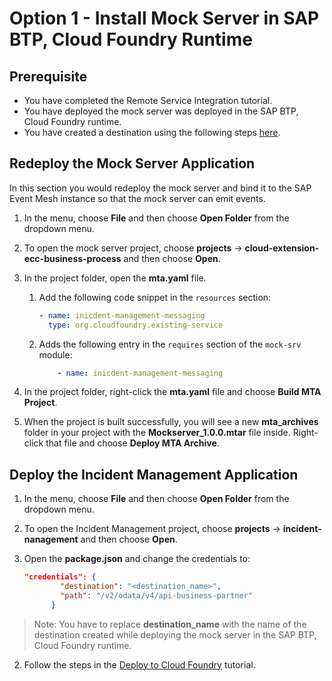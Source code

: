 # Option 1 - Install Mock Server in SAP BTP, Cloud Foundry Runtime

## Prerequisite

* You have completed the Remote Service Integration tutorial.
* You have deployed the mock server was deployed in the SAP BTP, Cloud Foundry runtime.
* You have created a destination using the following steps [here](../../../remote-service/install-mock-server/install-mock-server-cf.md).

## Redeploy the Mock Server Application

In this section you would redeploy the mock server and bind it to the SAP Event Mesh instance so that the mock server can emit events. 

1. In the menu, choose **File** and then choose **Open Folder** from the dropdown menu.

2. To open the mock server project, choose **projects** &rarr; **cloud-extension-ecc-business-process** and then choose **Open**.

3. In the project folder, open the **mta.yaml** file.

    1. Add the following code snippet in the `resources` section:
        ```yaml
        - name: inicdent-management-messaging
          type: org.cloudfoundry.existing-service
        ```

    2. Adds the following entry in the `requires` section of the `mock-srv` module:

        ```yaml
            - name: inicdent-management-messaging
        ```

4. In the project folder, right-click the **mta.yaml** file and choose **Build MTA Project**.

5. When the project is built successfully, you will see a new **mta_archives** folder in your project with the **Mockserver_1.0.0.mtar** file inside. Right-click that file and choose **Deploy MTA Archive**.

## Deploy the Incident Management Application

1. In the menu, choose **File** and then choose **Open Folder** from the dropdown menu.
1. To open the Incident Management project, choose **projects** &rarr; **incident-nanagement** and then choose **Open**.
2. Open the **package.json** and change the credentials to:
   
    ```json
    "credentials": {
            "destination": "<destination_name>",
            "path": "/v2/odata/v4/api-business-partner"
          }
    ```
>Note: You have to replace **destination_name** with the name of the destination created while deploying the mock server in the SAP BTP, Cloud Foundry runtime.

2. Follow the steps in the [Deploy to Cloud Foundry](./deploy-to-cf.md) tutorial.
